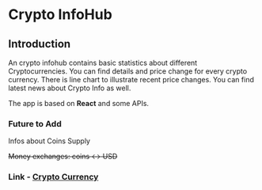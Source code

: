 # Crypto InfoHub 

## Introduction

An crypto infohub contains basic statistics about different Cryptocurrencies. You can find details and price change for every crypto currency. There is line chart to illustrate recent price changes. You can find latest news about Crypto Info as well.

The app is based on **React** and some APIs.


### Future to Add

Infos about Coins Supply

~~Money exchanges: coins <-> USD~~

### Link - [Crypto Currency](https://cryptosinfohub.netlify.app/)